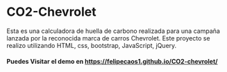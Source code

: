 # CO2-Chevrolet 
Esta es una calculadora de huella de carbono realizada para una campaña lanzada por la reconocida marca de carros Chevrolet.
Este proyecto se realizo utilizando HTML, css, bootstrap, JavaScript, jQuery.

#### Puedes Visitar el demo en https://felipecaos1.github.io/CO2-chevrolet/